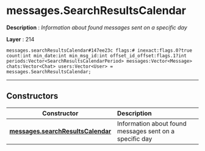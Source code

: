 # messages.SearchResultsCalendar

**Description** : *Information about found messages sent on a specific day*

**Layer** : 214

```tl
messages.searchResultsCalendar#147ee23c flags:# inexact:flags.0?true count:int min_date:int min_msg_id:int offset_id_offset:flags.1?int periods:Vector<SearchResultsCalendarPeriod> messages:Vector<Message> chats:Vector<Chat> users:Vector<User> = messages.SearchResultsCalendar;
```

---

## Constructors

| Constructor | Description |
| :---: | :--- |
| [**messages.searchResultsCalendar**](constructor/messages.searchResultsCalendar) | Information about found messages sent on a specific day |